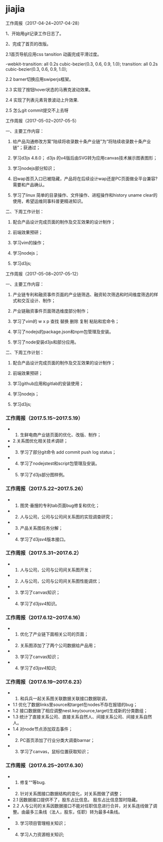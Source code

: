 # jiajia
工作周报（2017-04-24~2017-04-28）

1、开始用git记录工作日志了。

2、完成了首页的改版。

2.1首页导航应用css tansition 动画完成平滑过度。

-webkit-transition: all 0.2s cubic-bezier(0.3, 0.6, 0.9, 1.0);
    transition: all 0.2s cubic-bezier(0.3, 0.6, 0.9, 1.0);
    
2.2 barner切换应用swiperjs框架。

2.3 实现了按钮hover状态的马赛克波动效果。

2.4 实现了列表元素背景波动上升效果.

2.5 怎么git commit提交不上去呀

工作周报（2017-05-02~2017-05-5）

一、主要工作内容：

1. 给产品沟通修改方案“陆续将收录数十条产业链”为“将陆续收录数十条产业链”；获通过；

2. 学习d3js 4.8.0； d3js 的v4版后由SVG转为应用canvas技术展示图表图形；

3. 学习nodejs部分知识；

4. 旧wap首页入口已被隐藏，产品将在后续设计wap还是PC页面做全平台兼容?需要和产品确认。

5. 学习了linux 简单的目录操作、文件操作、进程操作和history uname clear的使用，希望运维同事科普更精进知识。


二、下周工作计划：

1. 配合产品设计完成页面的制作及交互效果的设计制作；

2. 前端效果预研；

3. 学习vim的操作；

4. 学习nodejs；

5. 学习d3js;

  
工作周报（2017-05-08~2017-05-12）

一、主要工作内容：
1. 产业链专利和融资事件页面的产业链筛选、融资轮次筛选和时间维度筛选的样式和交互设计、制作；

2. 产业链融资事件页面筛选维度部分制作；

3. 学习了vim的  w x p 查找 替换 删除 复制 粘贴和宏命令；

4. 学习了nodejs的package.json和npm包管理及安装。

5. 学习了node安装d3js和部分应用。


二、下周工作计划：

1. 配合产品设计完成页面的制作及交互效果的设计制作；

2. 前端效果预研；

3. 学习github应用和gitlab的安装使用；

4. 学习nodejs；

5. 学习d3js;

### 工作周报（2017.5.15~2017.5.19）
- 1. 生鲜电商产业链页面的优化、改版、制作；
- 2.关系图优化相关技术调研；
- 3. 学习了部分git命令  add commit push log status；
- 4. 学习了nodejstest和script包管理及安装。
- 5. 学习了d3js部分图样例。

### 工作周报（2017.5.22~2017.5.26）
- 1. 图灵·垂搜的专利tab页面bug修复和优化；
- 2. 人与公司，公司与公司间关系图的实现调查研究；
- 3. 产品关系图任务分解；
- 4. 学习了d3jsv4版本接口。

### 工作周报（2017.5.31~2017.6.2）
- 1. 人与公司，公司与公司间关系图开发；
- 2. 人与公司，公司与公司间关系图性能调优；
- 3. 学习了canvas知识；
- 4. 学习了d3jsv4知识。

### 工作周报（2017.6.12~2017.6.16）
- 1. 优化了产业链下面相关公司的页面；
- 2. 关系图添加了了两个公司数据给产品用；
- 3. 学习了canvas知识；
- 4. 学习了d3jsv4知识;

### 工作周报（2017.6.19~2017.6.23）
- 1. 和兵兵一起关系图关联数据关联接口数据联调，
- 1.1  优化了数据links里source和target在nodes不存在报错的bug；
- 1.2  接口数据做了相应调整nest.key(source,target)生成新的分类数组；
- 1.3  统计了直接关系公司、直接关系自然人、间接关系公司、间接关系自然人。
- 1.4  对node节点添加双击事件；
- 2. PC首页添加了行业分类大调查barnar；
- 3. 学习了canvas，鼠标位置获取知识；

### 工作周报（2017.6.25~2017.6.30）
- 1. 修复““等bug.
- 2. 针对关系图接口数据结构的变化，对关系图做了调整；
- 2.1 因数据接口提供不了，股东占比信息。 股东占比信息暂时隐藏。
- 2.2 人与公司的关系因数据接口不能对任职信息进行合并，对关系连线做了调整。由最多三条线（法人，股东，任职）转为最多4条线。
- 3. 学习项目管理相关知识；
- 4. 学习人力资源相关知识;
